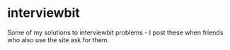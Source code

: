 # interviewbit
Some of my solutions to interviewbit problems - I post these when friends who also use the site ask for them.
